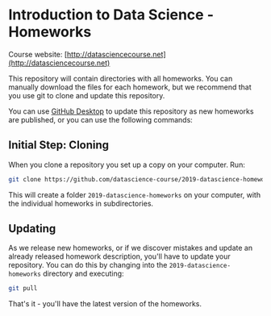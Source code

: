 # Introduction to Data Science - Homeworks
Course website: [http://datasciencecourse.net](http://datasciencecourse.net)

This repository will contain directories with all homeworks. You can manually download the files for each homework, but we recommend that you use git to clone and update this repository.

You can use [GitHub Desktop](https://desktop.github.com/) to update this repository as new homeworks are published, or you can use the following commands:

## Initial Step: Cloning

When you clone a repository you set up a copy on your computer. Run:

```bash
git clone https://github.com/datascience-course/2019-datascience-homeworks
```

This will create a folder `2019-datascience-homeworks` on your computer, with the individual homeworks in subdirectories.

## Updating

As we release new homeworks, or if we discover mistakes and update an already released homework description,  you'll have to update your repository. You can do this by changing into the `2019-datascience-homeworks` directory and executing:

```bash
git pull
```

That's it - you'll have the latest version of the homeworks.
